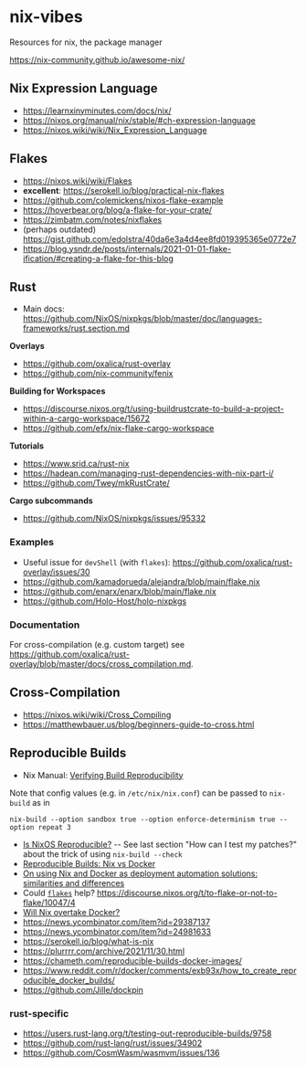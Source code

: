 # nix-vibes
Resources for nix, the package manager

https://nix-community.github.io/awesome-nix/

## Nix Expression Language
* https://learnxinyminutes.com/docs/nix/
* https://nixos.org/manual/nix/stable/#ch-expression-language
* https://nixos.wiki/wiki/Nix_Expression_Language

## Flakes
* https://nixos.wiki/wiki/Flakes
* **excellent**: https://serokell.io/blog/practical-nix-flakes
* https://github.com/colemickens/nixos-flake-example
* https://hoverbear.org/blog/a-flake-for-your-crate/
* https://zimbatm.com/notes/nixflakes
* (perhaps outdated) https://gist.github.com/edolstra/40da6e3a4d4ee8fd019395365e0772e7
* https://blog.ysndr.de/posts/internals/2021-01-01-flake-ification/#creating-a-flake-for-this-blog

## Rust
* Main docs: https://github.com/NixOS/nixpkgs/blob/master/doc/languages-frameworks/rust.section.md

**Overlays**
* https://github.com/oxalica/rust-overlay
* https://github.com/nix-community/fenix

**Building for Workspaces**
* https://discourse.nixos.org/t/using-buildrustcrate-to-build-a-project-within-a-cargo-workspace/15672
* https://github.com/efx/nix-flake-cargo-workspace

**Tutorials**
* https://www.srid.ca/rust-nix
* https://hadean.com/managing-rust-dependencies-with-nix-part-i/
* https://github.com/Twey/mkRustCrate/

**Cargo subcommands**
* https://github.com/NixOS/nixpkgs/issues/95332

### Examples
* Useful issue for `devShell` (with `flakes`): https://github.com/oxalica/rust-overlay/issues/30
* https://github.com/kamadorueda/alejandra/blob/main/flake.nix
* https://github.com/enarx/enarx/blob/main/flake.nix
* https://github.com/Holo-Host/holo-nixpkgs

### Documentation
For cross-compilation (e.g. custom target) see https://github.com/oxalica/rust-overlay/blob/master/docs/cross_compilation.md.


## Cross-Compilation
* https://nixos.wiki/wiki/Cross_Compiling
* https://matthewbauer.us/blog/beginners-guide-to-cross.html

## Reproducible Builds
* Nix Manual: [Verifying Build Reproducibility](https://nixos.org/manual/nix/stable/advanced-topics/diff-hook.html?highlight=reproducible%20build#verifying-build-reproducibility)

Note that config values (e.g. in `/etc/nix/nix.conf`) can be passed to `nix-build` as in

```console
nix-build --option sandbox true --option enforce-determinism true --option repeat 3
```

* [Is NixOS Reproducible?](https://r13y.com/) -- See last section "How can I test my patches?" about the trick of using `nix-build --check`
* [Reproducible Builds: Nix vs Docker](https://discourse.nixos.org/t/resources-that-explains-nix-vs-docker-for-reproducible-builds/9508)
* [On using Nix and Docker as deployment automation solutions: similarities and differences](https://sandervanderburg.blogspot.com/2020/07/on-using-nix-and-docker-as-deployment.html)
* Could [`flakes`](https://nixos.wiki/wiki/Flakes) help? https://discourse.nixos.org/t/to-flake-or-not-to-flake/10047/4
* [Will Nix overtake Docker?](https://blog.replit.com/nix-vs-docker)
* https://news.ycombinator.com/item?id=29387137
* https://news.ycombinator.com/item?id=24981633
* https://serokell.io/blog/what-is-nix
* https://plurrrr.com/archive/2021/11/30.html
* https://chameth.com/reproducible-builds-docker-images/
* https://www.reddit.com/r/docker/comments/exb93x/how_to_create_reproducible_docker_builds/
* https://github.com/Jille/dockpin

### rust-specific
* https://users.rust-lang.org/t/testing-out-reproducible-builds/9758
* https://github.com/rust-lang/rust/issues/34902
* https://github.com/CosmWasm/wasmvm/issues/136


